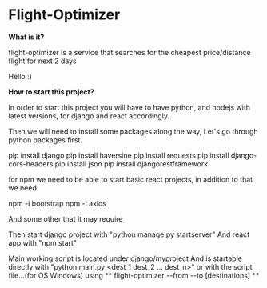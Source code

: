 # Flight-Optimizer
**What is it?**

flight-optimizer is a service that searches for the cheapest price/distance flight for next 2 days

Hello :)

**How to start this project?**

In order to start this project you will have to have python, and nodejs with latest versions, for django and react accordingly.

Then we will need to install some packages along the way,
Let's go through python packages first.

pip install django
pip install haversine
pip install requests
pip install django-cors-headers
pip install json
pip install djangorestframework



for npm we need to be able to start basic react projects, 
in addition to that we need 

npm -i bootstrap
npm -i axios

And some other that it may require

Then start django project with  "python manage.py startserver"
And react app with "npm start"

Main working script is located under django/myproject
And is startable directly with "python main.py <src> <dest_1 dest_2 ... dest_n>" 
or with the script file...(for OS Windows) using ** flight-optimizer --from <src> --to <dest> [destinations] **
